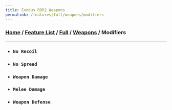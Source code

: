 ```yaml
---
title: Exodus RDR2 Weapons
permalink: /features/full/weapons/modifiers
---
```

### [Home](/) / [Feature List](/features) / [Full](/features/full) / [Weapons](/features/full/weapons) / Modifiers
---
- ### `No Recoil`
- ### `No Spread`
- ### `Weapon Damage`
- ### `Melee Damage`
- ### `Weapon Defense`

